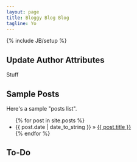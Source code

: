 ```yaml
---
layout: page
title: Bloggy Blog Blog
tagline: Yo
---
```

{% include JB/setup %}




## Update Author Attributes
Stuff


    
## Sample Posts


Here's a sample "posts list".

<ul class="posts">
  {% for post in site.posts %}
    <li><span>{{ post.date | date_to_string }}</span> &raquo; <a href="{{ BASE_PATH }}{{ post.url }}">{{ post.title }}</a></li>
  {% endfor %}
</ul>

## To-Do



